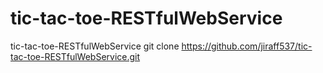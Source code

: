 # tic-tac-toe-RESTfulWebService
tic-tac-toe-RESTfulWebService
git clone https://github.com/jiraff537/tic-tac-toe-RESTfulWebService.git
